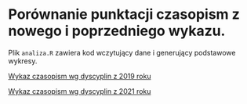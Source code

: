 # Porównanie punktacji czasopism z nowego i poprzedniego wykazu.

Plik `analiza.R` zawiera kod wczytujący dane i generujący podstawowe wykresy.

[Wykaz czasopism wg dyscyplin z 2019 roku](https://www.bip.nauka.gov.pl/akty-prawne-mnisw/komunikat-ministra-nauki-i-szkolnictwa-wyzszego-z-dnia-31-lipca-2019-r-w-sprawie-wykazu-czasopism-naukowych-i-recenzowanych-materialow-z-konferencji-miedzynarodowych-wraz-z-przypisana-liczba-punktow.html)

[Wykaz czasopism wg dyscyplin z 2021 roku](https://www.gov.pl/web/edukacja-i-nauka/nowy-rozszerzony-wykaz-czasopism-naukowych[…]d=IwAR2rQtmj5tAfkrNWw3H2nVrFCwdVJn-pXQ-pkPjlOhLj4cqI0Vhgug3dOhc)